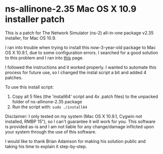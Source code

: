 ns-allinone-2.35 Mac OS X 10.9 installer patch
============================================

This is a patch for The Network Simulator (ns-2) all-in-one package v2.35 installer, for Mac OS 10.9.

I ran into trouble when trying to install this now-3-year-old package to Mac OS X 10.9.1, due to some configuration errors. I searched for a good solution to this problem and I ran into [this](https://www.mail-archive.com/ns-users@isi.edu/msg20094.html "Brian Adamson's guide") page.


I followed the instructions and it worked properly. I wanted to automate this process for future use, so I changed the instal script a bit and added 4 patches.

To use this install script:

1. Copy all 5 files (the 'install64' script and 4x .patch files) to the unpacked folder of ns-allinone-2.35 package
2. Run the script with: `sudo ./install64`

Disclaimer: I only tested on my system (Mac OS X 10.9.1, Cygwin not installed, RMBP 15"), so I can't guarantee it will work for you. This software is provided as-is and I am not liable for any change/damage inflicted upon your system through the use of this software.

I would like to thank Brian Adamson for making his solution public and taking his time to explain it step-by-step.
